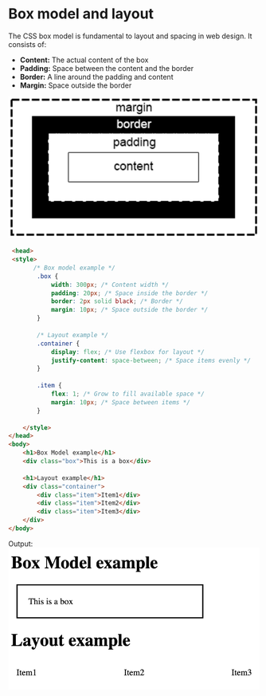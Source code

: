 # Box model and layout
The CSS box model is fundamental to layout and spacing in web design. It consists of:

* **Content:** The actual content of the box
* **Padding:** Space between the content and the border
* **Border:** A line around the padding and content
* **Margin:** Space outside the border

![](/src/Images/box.webp)

```html
 <head>
 <style>
       /* Box model example */
        .box {
            width: 300px; /* Content width */
            padding: 20px; /* Space inside the border */
            border: 2px solid black; /* Border */
            margin: 10px; /* Space outside the border */    
        }

        /* Layout example */
        .container {
            display: flex; /* Use flexbox for layout */
            justify-content: space-between; /* Space items evenly */
        }

        .item {
            flex: 1; /* Grow to fill available space */
            margin: 10px; /* Space between items */
        }

    </style>
</head>
<body>
    <h1>Box Model example</h1>
    <div class="box">This is a box</div>

    <h1>Layout example</h1>
    <div class="container">
        <div class="item">Item1</div>
        <div class="item">Item2</div>
        <div class="item">Item3</div>
    </div>
</body>
```

Output:
![](/src/Images/box2.webp)
